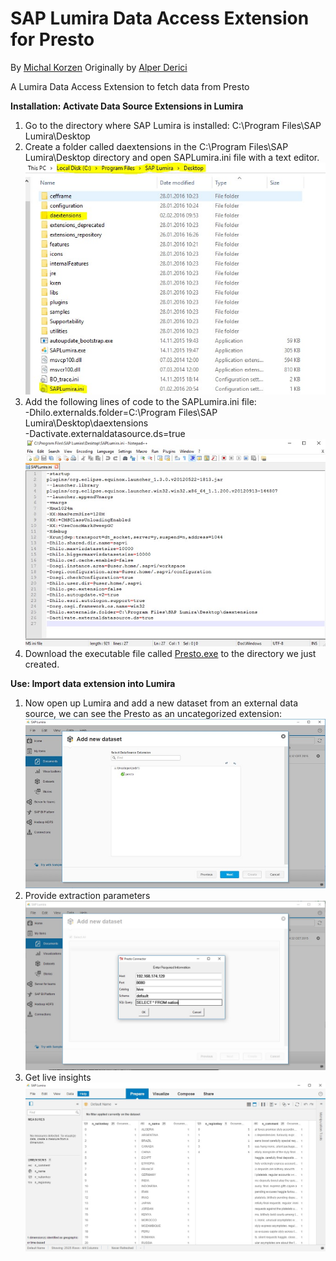 SAP Lumira Data Access Extension for Presto
===========================
By [Michal Korzen](http://scn.sap.com/people/michal.korzen)
Originally by [Alper Derici](http://scn.sap.com/people/alper.derici%40sap)

A Lumira Data Access Extension to fetch data from Presto

<strong>Installation: Activate Data Source Extensions in Lumira</strong> <br>
1. Go to the directory where SAP Lumira is installed: C:\Program Files\SAP Lumira\Desktop <br>
2. Create a folder called daextensions in the C:\Program Files\SAP Lumira\Desktop directory and open SAPLumira.ini file with a text editor. <br>
![Catalog](images/a.jpg?raw=true "Catalog")<br>
3. Add the following lines of code to the SAPLumira.ini file: <br>
  -Dhilo.externalds.folder=C:\Program Files\SAP Lumira\Desktop\daextensions <br>
  -Dactivate.externaldatasource.ds=true <br>
![inifile](images/b.jpg?raw=true "inifile")<br>
4. Download the executable file called [Presto.exe](bin/Presto.exe?raw=true "Presto.exe") to the directory we just created.<br>

<strong>Use: Import data extension into Lumira</strong> <br>
1. Now open up Lumira and add a new dataset from an external data source, we can see the Presto as an uncategorized extension:<br>
![dataset](images/d.jpg?raw=true "dataset")<br>
2. Provide extraction parameters<br>
![params](images/e.jpg?raw=true "params")<br>
3. Get live insights</strong> <br>
![insight](images/f.jpg?raw=true "insight")<br>
